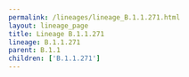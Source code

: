 ```yaml
---
permalink: /lineages/lineage_B.1.1.271.html
layout: lineage_page
title: Lineage B.1.1.271
lineage: B.1.1.271
parent: B.1.1
children: ['B.1.1.271']
---
```

